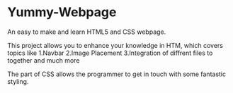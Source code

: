 # Yummy-Webpage
An easy to make and learn HTML5 and CSS webpage.

This project allows you to enhance your knowledge in HTM, which covers topics like
1.Navbar
2.Image Placement
3.Integration of diffrent files to together and much more

The part of CSS allows the programmer to get in touch with some fantastic styling.

